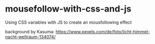 # mousefollow-with-css-and-js
Using CSS variables with JS to create an mousfollowing effect


background by Kasuma: https://www.pexels.com/de/foto/licht-himmel-nacht-weltraum-134074/
